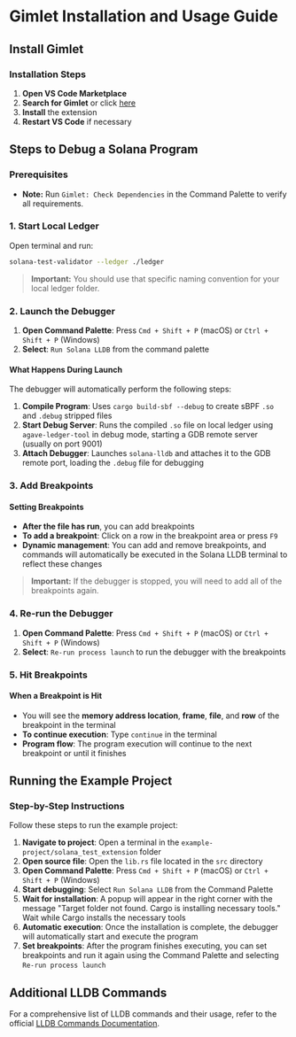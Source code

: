 # Gimlet Installation and Usage Guide

## Install Gimlet

### Installation Steps

1. **Open VS Code Marketplace**
2. **Search for Gimlet** or click [here](https://marketplace.visualstudio.com/items?itemName=limechain.gimlet)
3. **Install** the extension
4. **Restart VS Code** if necessary

## Steps to Debug a Solana Program

### Prerequisites

- **Note:** Run `Gimlet: Check Dependencies` in the Command Palette to verify all requirements.

### 1. Start Local Ledger

Open terminal and run:

```zsh
solana-test-validator --ledger ./ledger
```

> **Important:** You should use that specific naming convention for your local ledger folder.

### 2. Launch the Debugger

1. **Open Command Palette**: Press `Cmd + Shift + P` (macOS) or `Ctrl + Shift + P` (Windows)
2. **Select**: `Run Solana LLDB` from the command palette

#### What Happens During Launch

The debugger will automatically perform the following steps:

1. **Compile Program**: Uses `cargo build-sbf --debug` to create sBPF `.so` and `.debug` stripped files
2. **Start Debug Server**: Runs the compiled `.so` file on local ledger using `agave-ledger-tool` in debug mode, starting a GDB remote server (usually on port 9001)
3. **Attach Debugger**: Launches `solana-lldb` and attaches it to the GDB remote port, loading the `.debug` file for debugging

### 3. Add Breakpoints

#### Setting Breakpoints

- **After the file has run**, you can add breakpoints
- **To add a breakpoint**: Click on a row in the breakpoint area or press `F9`
- **Dynamic management**: You can add and remove breakpoints, and commands will automatically be executed in the Solana LLDB terminal to reflect these changes

> **Important:** If the debugger is stopped, you will need to add all of the breakpoints again.

### 4. Re-run the Debugger

1. **Open Command Palette**: Press `Cmd + Shift + P` (macOS) or `Ctrl + Shift + P` (Windows)
2. **Select**: `Re-run process launch` to run the debugger with the breakpoints

### 5. Hit Breakpoints

#### When a Breakpoint is Hit

- You will see the **memory address location**, **frame**, **file**, and **row** of the breakpoint in the terminal
- **To continue execution**: Type `continue` in the terminal
- **Program flow**: The program execution will continue to the next breakpoint or until it finishes

## Running the Example Project

### Step-by-Step Instructions

Follow these steps to run the example project:

1. **Navigate to project**: Open a terminal in the `example-project/solana_test_extension` folder
2. **Open source file**: Open the `lib.rs` file located in the `src` directory
3. **Open Command Palette**: Press `Cmd + Shift + P` (macOS) or `Ctrl + Shift + P` (Windows)
4. **Start debugging**: Select `Run Solana LLDB` from the Command Palette
5. **Wait for installation**: A popup will appear in the right corner with the message "Target folder not found. Cargo is installing necessary tools." Wait while Cargo installs the necessary tools
6. **Automatic execution**: Once the installation is complete, the debugger will automatically start and execute the program
7. **Set breakpoints**: After the program finishes executing, you can set breakpoints and run it again using the Command Palette and selecting `Re-run process launch`

## Additional LLDB Commands

For a comprehensive list of LLDB commands and their usage, refer to the official [LLDB Commands Documentation](https://lldb.llvm.org/use/map.html).
